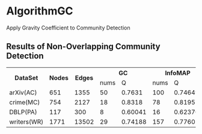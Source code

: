 # AlgorithmGC
Apply Gravity Coefficient to Community Detection

## Results of Non-Overlapping Community Detection
<table>
  <tr>
    <th rowspan="2">DataSet</th> <th rowspan="2">Nodes</th> <th rowspan="2">Edges</th>
    <th colspan="2">GC</th> <th colspan="2">InfoMAP</th> <th colspan="2">LPA</th> <th colspan="2">WALKTRAP</th>
  </tr>
  <tr>
    <td>nums</td> <td>Q</td> <td>nums</td> <td>Q</td> <td>nums</td> <td>Q</td> <td>nums</td> <td>Q</td>
  </tr>
  <tr>
    <td>arXiv(AC)</td> <td>651</td> <td>1355</td>
    <td>50</td> <td>0.7631</td> <td>100</td> <td>0.746492</td>
    <td>89</td> <td>0.760374</td> <td>86</td> <td>0.765762</td>
  </tr>
  <tr>
    <td>crime(MC)</td> <td>754</td> <td>2127</td> 
    <td>18</td> <td>0.8318</td> <td>78</td> <td>0.81957</td> 
    <td>83</td> <td>0.804739</td> <td>56</td> <td>0.847618</td>
  </tr>
  <tr>
    <td>DBLP(PA)</td> <td>117</td> <td>300</td> 
    <td>8</td> <td>0.60041</td> <td>16</td> <td>0.623706</td> 
    <td>8</td> <td>0.591361</td> <td>10</td> <td>0.612844</td>
  </tr>
  <tr>
    <td>writers(WR)</td> <td>1771</td> <td>13502</td> 
    <td>29</td> <td>0.74188</td> <td>157</td> <td>0.776015</td> 
    <td>167</td> <td>0.772685</td> <td>264</td> <td>0.757439</td>
  </tr>
</table>